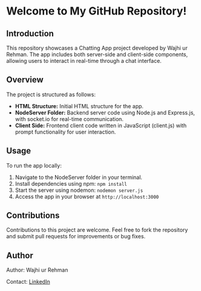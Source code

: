 <!DOCTYPE html>
<html lang="en">
<head>
<meta charset="UTF-8">
<meta name="viewport" content="width=device-width, initial-scale=1.0">
</head>
<body>
<div class="container">
  <h1>Welcome to My GitHub Repository!</h1>

  <h2>Introduction</h2>
  <p>This repository showcases a Chatting App project developed by Wajhi ur Rehman. The app includes both server-side and client-side components, allowing users to interact in real-time through a chat interface.</p>

  <h2>Overview</h2>
  <p>The project is structured as follows:</p>
  <ul>
    <li><strong>HTML Structure:</strong> Initial HTML structure for the app.</li>
    <li><strong>NodeServer Folder:</strong> Backend server code using Node.js and Express.js, with socket.io for real-time communication.</li>
    <li><strong>Client Side:</strong> Frontend client code written in JavaScript (client.js) with prompt functionality for user interaction.</li>
  </ul>

  <h2>Usage</h2>
  <p>To run the app locally:</p>
  <ol>
    <li>Navigate to the NodeServer folder in your terminal.</li>
    <li>Install dependencies using npm: <code>npm install</code></li>
    <li>Start the server using nodemon: <code>nodemon server.js</code></li>
    <li>Access the app in your browser at <code>http://localhost:3000</code></li>
  </ol>

  <h2>Contributions</h2>
  <p>Contributions to this project are welcome. Feel free to fork the repository and submit pull requests for improvements or bug fixes.</p>

  <h2>Author</h2>
  <p>Author: Wajhi ur Rehman</p>
  <p>Contact: <a href="https://www.linkedin.com/in/wajhi-qureshi-0a9727253">LinkedIn</a></p>
</div>
</body>
</html>
